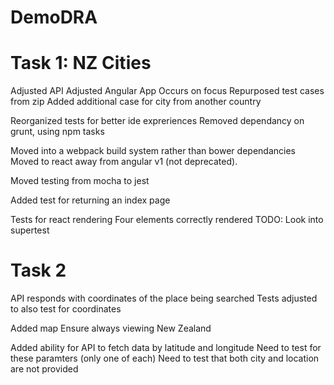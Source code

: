 # DemoDRA

# Task 1: NZ Cities
Adjusted API
Adjusted Angular App
    Occurs on focus
Repurposed test cases from zip
    Added additional case for city from another country

Reorganized tests for better ide expreriences
Removed dependancy on grunt, using npm tasks

Moved into a webpack build system rather than bower dependancies
Moved to react away from angular v1 (not deprecated).

Moved testing from mocha to jest

Added test for returning an index page

Tests for react rendering
    Four elements correctly rendered
TODO: Look into supertest

# Task 2
API responds with coordinates of the place being searched
Tests adjusted to also test for coordinates

Added map
    Ensure always viewing New Zealand

Added ability for API to fetch data by latitude and longitude
    Need to test for these paramters (only one of each)
    Need to test that both city and location are not provided